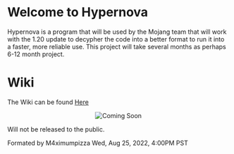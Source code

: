 # Welcome to Hypernova

Hypernova is a program that will be used by the Mojang team that will work with the 1.20 update to decypher the code
into a better format to run it into a faster, more reliable use. This project will take several months as perhaps 6-12 month project.


# Wiki

The Wiki can be found [Here](https://github.com/M4ximumPizza/Hypernova/wiki/Hypernova)

<p align="center">
  <img src="https://lh3.googleusercontent.com/uMA1GInrmO5d_ugj-mCj7rimqA5OXdunOueFgcEAPhtifRZbp7B6wnRfngwltKbyo4r3cIB-ehUg0VNhjUN6" alt="Coming Soon">
</p>

Will not be released to the public.

Formated by M4ximumpizza Wed, Aug 25, 2022, 4:00PM PST
